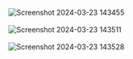 ![Screenshot 2024-03-23 143455](https://github.com/samueltannous174/Android-Project/assets/106975094/d1bcfa4e-7b93-4e6f-8deb-79ba28c2d70b)
<br></br>
![Screenshot 2024-03-23 143511](https://github.com/samueltannous174/Android-Project/assets/106975094/83faef2d-d9a4-442a-8f33-75157fe538c0)
<br></br>
![Screenshot 2024-03-23 143528](https://github.com/samueltannous174/Android-Project/assets/106975094/fc86ebea-2a90-40d6-93ae-71ef992266c0)
